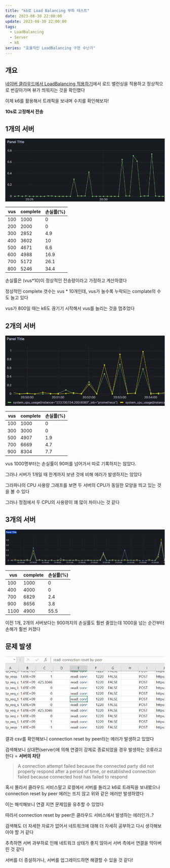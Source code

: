 ```yaml
---
title: "k6로 Load Balancing 부하 테스트"
date: 2023-08-30 22:00:00
update: 2023-08-30 22:00:00
tags:
  - LoadBalancing
  - Server
  - k6
series: "효율적인 LoadBalancing 구현 수난기"
---
```


## 개요

[네이버 클라우드에서 LoadBalancing 적용하기](https://yelog.site/LB/)에서 로드 밸런싱을 적용하고 정상적으로 번갈아가며 뷰가 띄워지는 것을 확인했다

이제 k6를 활용해서 트래픽을 보내며 수치를 확인해보자!

**10s로 고정해서 전송**

## 1개의 서버

![](image-4.png)

|vus|complete|손실률(%)|
|------|---|---|
|100|1000|0|
|200|2000|0|
|300|2852|4.9|
|400|3602|10|
|500|4671|6.6|
|600|4988|16.9|
|700|5172|26.1|
|800|5246|34.4|

손실률은 (vus*10)이 정상적인 전송량이라고 가정하고 계산하였다

정상적인 complete 갯수는 vus * 10개인데, vus가 늘수록 누락되는 complate의 수도 늘고 있다

vus가 800일 때는 k6도 끊기기 시작해서 vus를 늘리는 것을 멈추었다

## 2개의 서버

![](image-5.png)

|vus|complete|손실률(%)|
|------|---|---|
|100|1000|0|
|300|3000|0|
|500|4907|1.9|
|700|6669|4.7|
|900|8304|7.7|

vus 1000명부터는 손실률이 90퍼를 넘어가서 따로 기록하지는 않았다.

그러나 서버가 1개일 때 한계까지 보낸 것에 비해 에러가 발생하지는 않았다

그라파나의 CPU 사용량 그래프를 보면 두 서버의 CPU가 동일한 모양을 띄고 있는 것을 볼 수 있다

그러나 정점에서 두 CPU의 사용량이 꽤 많이 차이나는 것 같다

## 3개의 서버

![](image-6.png)

|vus|complete|손실률(%)|
|------|---|---|
|100|1000|0|
|400|4000|0|
|700|6829|2.4|
|900|8656|3.8|
|1100|4900|55.5|

이전 1개, 2개의 서버보다는 900까지의 손실률도 훨씬 줄었는데 1000을 넘는 순간부터 손해가 훨씬 커졌다

## 문제 발생

![](image-8.png)

결과 csv를 확인해보니 connection reset by peer라는 에러가 발생하고 있었다

검색해보니 상대편(server)에 의해 연결이 강제로 종료되었을 경우 발생하는 오류라고 한다 = **서버의 차단**

>A connection attempt failed because the connected party did not properly respond after a period of time, or established connection failed because connected host has failed to respond

혹시 몰라서 클라우드 서비스말고 로컬에서 서버를 돌리고 k6로 트래픽을 보내봤으나 connection reset by peer 에러는 뜨지 않고 위와 같은 에러만 발생하였다

이는 해석해보니 연결 지연 문제임을 유추할 수 있었다

따라서 connection reset by peer은 클라우드 서비스에서 발생하는 에러인가..?

검색해도 더 자세한 자료가 없어서 네트워크에 대해 더 자세히 공부하고 다시 생각해보아야 할 거 같다

추측하면 서버 과부하로 인해 네트워크 상태가 좋지 않아서 서버 측에서 연결을 막아버린 것 같다

서버를 더 증설하거나, 서버를 업그레이드하면 해결할 수 있을 것 같다!

